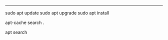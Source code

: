 ***
sudo apt update
sudo apt upgrade
sudo apt install <package>

apt-cache search . 

apt search <package>